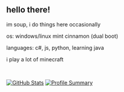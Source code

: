 ## hello there!
im soup, i do things here occasionally

os: windows/linux mint cinnamon (dual boot)

languages: c#, js, python, learning java

i play a lot of minecraft

<br>

[![GitHub Stats](https://github-readme-stats.vercel.app/api?username=SoupHuman&show_icons=true&theme=transparent&hide_border=true&include_all_commits=true)](https://github.com/SoupHuman/SoupHuman)
[![Profile Summary](http://github-profile-summary-cards.vercel.app/api/cards/profile-details?username=SoupHuman&theme=transparent)](https://github.com/vn7n24fzkq/github-profile-summary-cards)

